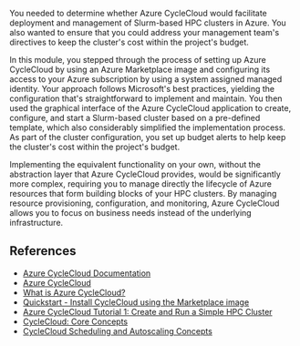 You needed to determine whether Azure CycleCloud would facilitate deployment and management of Slurm-based HPC clusters in Azure. You also wanted to ensure that you could address your management team's directives to keep the cluster's cost within the project's budget. 

In this module, you stepped through the process of setting up Azure CycleCloud by using an Azure Marketplace image and configuring its access to your Azure subscription by using a system assigned managed identity. Your approach follows Microsoft's best practices, yielding the configuration that's straightforward to implement and maintain. You then used the graphical interface of the Azure CycleCloud application to create, configure, and start a Slurm-based cluster based on a pre-defined template, which also considerably simplified the implementation process. As part of the cluster configuration, you set up budget alerts to help keep the cluster's cost within the project's budget. 

Implementing the equivalent functionality on your own, without the abstraction layer that Azure CycleCloud provides, would be significantly more complex, requiring you to manage directly the lifecycle of Azure resources that form building blocks of your HPC clusters. By managing resource provisioning, configuration, and monitoring, Azure CycleCloud allows you to focus on business needs instead of the underlying infrastructure.

## References

* [Azure CycleCloud Documentation](https://docs.microsoft.com/azure/cyclecloud/?view=cyclecloud-8)
* [Azure CycleCloud](https://azure.microsoft.com/en-us/features/azure-cyclecloud/)
* [What is Azure CycleCloud?](https://docs.microsoft.com/azure/cyclecloud/overview)
* [Quickstart - Install CycleCloud using the Marketplace image](https://docs.microsoft.com/azure/cyclecloud/qs-install-marketplace)
* [Azure CycleCloud Tutorial 1: Create and Run a Simple HPC Cluster](https://docs.microsoft.com/azure/cyclecloud/tutorials/create-cluster)
* [CycleCloud: Core Concepts](https://docs.microsoft.com/azure/cyclecloud/concepts/core)
* [CycleCloud Scheduling and Autoscaling Concepts](https://docs.microsoft.com/azure/cyclecloud/concepts/scheduling)
